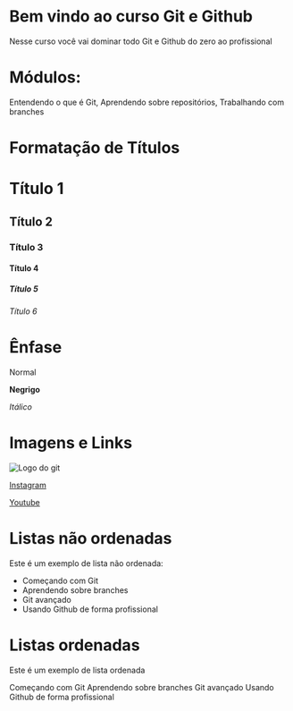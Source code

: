 # Bem vindo ao curso Git e Github
Nesse curso você vai dominar todo Git e Github do zero ao profissional

# Módulos:
Entendendo o que é Git, Aprendendo sobre repositórios, Trabalhando com branches

# Formatação de Títulos

# Título 1
## Título 2
### Título 3
#### Título 4
##### Título 5
###### Título 6

# Ênfase

Normal

**Negrigo**

_Itálico_

# Imagens e Links

![Logo do git](https://sujeitoprogramador.com/wp-content/uploads/2021/04/gitimage.png)

[Instagram](https://instagram.com/sujeitoprogramador)

[Youtube](https://Youtube.com/sujeitoprogramador)

# Listas não ordenadas

Este é um exemplo de lista não ordenada:

* Começando com Git
* Aprendendo sobre branches
* Git avançado
* Usando Github de forma profissional

# Listas ordenadas

Este é um exemplo de lista ordenada

Começando com Git
Aprendendo sobre branches
Git avançado
Usando Github de forma profissional
